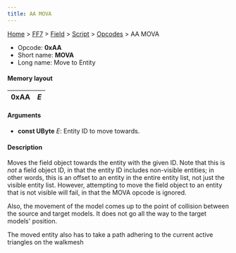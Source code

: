 ```yaml
---
title: AA MOVA
---
```


[Home](Main%20Page.md) > [FF7](FF7.md) > [Field](FF7/Field.md) > [Script](FF7/Field/Script.md) > [Opcodes](FF7/Field/Script/Opcodes.md) > AA MOVA

-   Opcode: **0xAA**
-   Short name: **MOVA**
-   Long name: Move to Entity

#### Memory layout

| 0xAA | *E* |
|------|-----|

#### Arguments

-   **const UByte** *E*: Entity ID to move towards.

#### Description

Moves the field object towards the entity with the given ID. Note that
this is *not* a field object ID, in that the entity ID includes
non-visible entities; in other words, this is an offset to an entity in
the entire entity list, not just the visible entity list. However,
attempting to move the field object to an entity that is not visible
will fail, in that the MOVA opcode is ignored.

Also, the movement of the model comes up to the point of collision
between the source and target models. It does not go all the way to the
target models' position.

The moved entity also has to take a path adhering to the current active
triangles on the walkmesh
